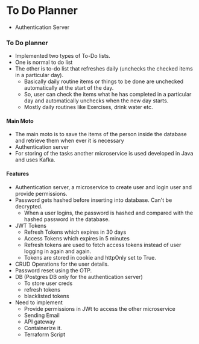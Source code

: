 
# To Do Planner

- Authentication Server

### To Do planner
- Implemented two types of To-Do lists.
- One is normal to do list
- The other is to-do list that refreshes daily (unchecks the checked items in a particular day).
    - Basically daily routine items or things to be done are unchecked automatically at the start of the day.
    - So, user can check the items what he has completed in a particular day and automatically unchecks when the new day starts.
    - Mostly daily routines like Exercises, drink water etc.

#### Main Moto
- The main moto is to save the items of the person inside the database and retrieve them when ever it is necessary
- Authentication server
- For storing of the tasks another microservice is used developed in Java and uses Kafka.

#### Features
- Authentication server, a microservice to create user and login user and provide permissions.
- Password gets hashed before inserting into database. Can't be decrypted. 
    - When a user logins, the password is hashed and compared with the hashed password in the database.
- JWT Tokens 
    - Refresh Tokens which expires in 30 days
    - Access Tokens which expires in 5 minutes
    - Refresh tokens are used to fetch access tokens instead of user logging in again and again.
    - Tokens are stored in cookie and httpOnly set to True.
- CRUD Operations for the user details.
- Password reset using the OTP.
- DB (Postgres DB only for the authentication server)
    - To store user creds
    - refresh tokens
    - blacklisted tokens
- Need to implement
    - Provide permissions in JWt to access the other microservice
    - Sending Email
    - API gateway
    - Containerize it.
    - Terraform Script


